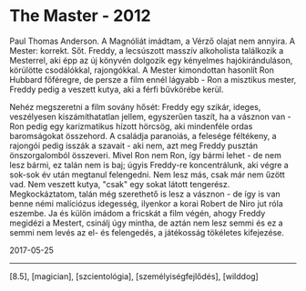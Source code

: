 # The Master - 2012

Paul Thomas Anderson. A Magnóliát imádtam, a Vérző olajat nem annyira. A Mester: korrekt. Sőt. Freddy, a lecsúszott masszív alkoholista találkozik a Mesterrel, aki épp az új könyvén dolgozik egy kényelmes hajókiránduláson, körülötte csodálókkal, rajongókkal. A Mester kimondottan hasonlít Ron Hubbard főféregre, de persze a film ennél lágyabb - Ron a misztikus mester, Freddy pedig a veszett kutya, aki a férfi bűvkörébe kerül.

Nehéz megszeretni a film sovány hősét: Freddy egy szikár, ideges, veszélyesen kiszámíthatatlan jellem, egyszerűen taszít, ha a vásznon van - Ron pedig egy karizmatikus hízott hörcsög, aki mindenféle ordas baromságokat összehord. A családja paranoiás, a felesége féltékeny, a rajongói pedig isszák a szavait - aki nem, azt meg Freddy pusztán önszorgalomból összeveri. Mivel Ron nem Ron, így bármi lehet - de nem lesz bármi, ez talán nem is baj; úgyis Freddy-re koncentrálunk, aki végre a sok-sok év után megtanul felengedni. Nem lesz más, csak már nem űzött vad. Nem veszett kutya, "csak" egy sokat látott tengerész. Megkockáztatom, talán még szerethető is lesz a vásznon - de így is van benne némi malíciózus idegesség, ilyenkor a korai Robert de Niro jut róla eszembe. Ja és külön imádom a fricskát a film végén, ahogy Freddy megidézi a Mestert, csinálj úgy mintha, de aztán nem lesz semmi és ez a semmi nem levés az el- és felengedés, a játékosság tökéletes kifejezése.

2017-05-25

----

[8.5], [magician], [szcientológia], [személyiségfejlődés], [wilddog]
